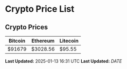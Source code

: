 # Crypto Price List

## Crypto Prices
| Bitcoin | Ethereum | Litecoin |
| ------- | -------- | -------- |
| $91679 | $3028.56 | $95.55 |
**Last Updated:** 2025-01-13 16:31 UTC
**Last Updated:** $DATE$
